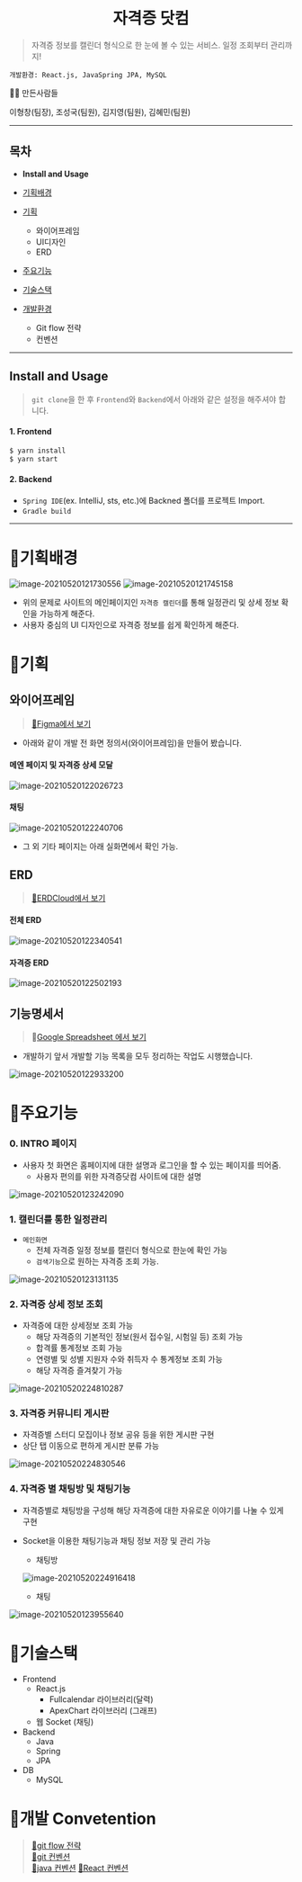 <h1 align="center">자격증 닷컴</h1>
<p>
</p>

> 자격증 정보를 캘린더 형식으로 한 눈에 볼 수 있는 서비스. 일정 조회부터 관리까지!

`개발환경: React.js, JavaSpring JPA, MySQL`
<br />

🧙‍♂️ 만든사람들

이형창(팀장), 조성국(팀원), 김지영(팀원), 김혜민(팀원)

---

## 목차

- **Install and Usage**

- [기획배경](#기획배경)
- [기획](#기획)
  - 와이어프레임
  - UI디자인
  - ERD
- [주요기능](#주요기능)
- [기술스택](#기술스택)
- [개발환경](#개발환경)
  - Git flow 전략
  - 컨벤션

---

## Install and Usage

> `git clone`을 한 후 `Frontend`와 `Backend`에서 아래와 같은 설정을 해주셔야 합니다.

#### 1. Frontend

```bash
$ yarn install
$ yarn start
```

#### 2. Backend

- `Spring IDE`(ex. IntelliJ, sts, etc.)에 Backned 폴더를 프로젝트 Import.
- `Gradle build`

---

# 🍓기획배경

![image-20210520121730556](README.assets/image-20210520121730556.png)
![image-20210520121745158](README.assets/image-20210520121745158.png)

- 위의 문제로 사이트의 메인페이지인 `자격증 캘린더`를 통해 일정관리 및 상세 정보 확인을 가능하게 해준다.
- 사용자 중심의 UI 디자인으로 자격증 정보를 쉽게 확인하게 해준다.

# 🍊기획

## 와이어프레임

> [🔗Figma에서 보기](https://www.figma.com/file/SyjKaPQNXZEOdaoHayQThk/%EC%9E%90%EA%B2%A9%EC%A6%9D%EB%8B%B7%EC%BB%B4?node-id=0%3A1)

- 아래와 같이 개발 전 화면 정의서(와이어프레임)을 만들어 봤습니다.

#### 메엔 페이지 및 자격증 상세 모달

![image-20210520122026723](README.assets/image-20210520122026723.png)

#### 채팅

![image-20210520122240706](README.assets/image-20210520122240706.png)

- 그 외 기타 페이지는 아래 실화면에서 확인 가능.

## ERD

> [🔗ERDCloud에서 보기](https://www.erdcloud.com/d/iy4qEBaXCphs8ptRG)

#### 전체 ERD

![image-20210520122340541](README.assets/image-20210520122340541.png)

#### 자격증 ERD 

![image-20210520122502193](README.assets/image-20210520122502193.png)

## 기능명세서

> 🔗[Google Spreadsheet 에서 보기](https://docs.google.com/spreadsheets/d/1-JvruJtCtgnynP956Kfkmnfya6Jk7fHmF1j6riF0mhc/edit?ts=60767b7e#gid=0)

- 개발하기 앞서 개발할 기능 목록을 모두 정리하는 작업도 시행했습니다.

![image-20210520122933200](README.assets/image-20210520122933200.png)

# 🍋주요기능

### 0. INTRO 페이지

- 사용자 첫 화면은 홈페이지에 대한 설명과 로그인을 할 수 있는 페이지를 띄어줌.
  - 사용자 편의를 위한 자격증닷컴 사이트에 대한 설명

![image-20210520123242090](README.assets/image-20210520123242090.png)

### 1. 캘린더를 통한 일정관리

- `메인화면`
  - 전체 자격증 일정 정보를 캘린더 형식으로 한눈에 확인 가능
  - `검색기능`으로 원하는 자격증 조회 가능.

![image-20210520123131135](README.assets/image-20210520123131135.png)

### 2. 자격증 상세 정보 조회

- 자격증에 대한 상세정보 조회 가능
  - 해당 자격증의 기본적인 정보(원서 접수일, 시험일 등) 조회 가능
  - 합격률 통계정보 조회 가능
  - 연령별 및 성별 지원자 수와 취득자 수 통계정보 조회 가능
  - 해당 자격증 즐겨찾기 가능

![image-20210520224810287](README.assets/image-20210520224810287.png)

### 3. 자격증 커뮤니티 게시판

- 자격증별 스터디 모집이나 정보 공유 등을 위한 게시판 구현
- 상단 탭 이동으로 편하게 게시판 분류 가능

![image-20210520224830546](README.assets/image-20210520224830546.png)

### 4. 자격증 별 채팅방 및 채팅기능

- 자격증별로 채팅방을 구성해 해당 자격증에 대한 자유로운 이야기를 나눌 수 있게 구현

- Socket을 이용한 채팅기능과 채팅 정보 저장 및 관리 가능

  - 채팅방

  ![image-20210520224916418](README.assets/image-20210520224916418.png)

  - 채팅

![image-20210520123955640](README.assets/image-20210520123955640.png)

# 🍏기술스택

- Frontend
  - React.js
    - Fullcalendar 라이브러리(달력)
    - ApexChart 라이브러리 (그래프)
  - 웹 Socket (채팅)
- Backend
  - Java
  - Spring 
  - JPA
- DB
  - MySQL

# 🍇개발 Convetention

> [📓git flow 전략](https://www.notion.so/Git-flow-60ffe0684268485e82993a35ae8ee679)  
> [📕git 컨벤션](https://www.notion.so/Git-735deb09e4364ee397d9ea834c4aec70)  
> [🐘java 컨벤션](https://www.notion.so/java-79a0e9905b154bb38d1c14a82af26d67)
> [📌React 컨벤션](https://www.notion.so/React-1c53910e9520467aa9e3215f9d684d3d)
